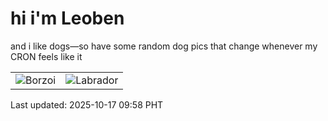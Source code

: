 # hi i'm Leoben

and i like dogs—so have some random dog pics that change whenever my CRON feels like it

|  |  |
|--------|----------|
| ![Borzoi](https://random-dog-vercel.vercel.app/api/random-borzoi?v=1760666320) | ![Labrador](https://random-dog-vercel.vercel.app/api/random-labrador?v=1760666320) |

Last updated: 2025-10-17 09:58 PHT
